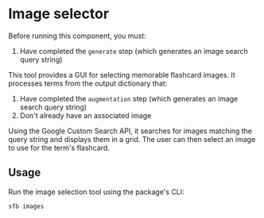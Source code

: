 # Image selector

Before running this component, you must:
1. Have completed the `generate` step (which generates an image search query string)

This tool provides a GUI for selecting memorable flashcard images. It processes terms from the output dictionary that:
1. Have completed the `augmentation` step (which generates an image search query string)
2. Don't already have an associated image

Using the Google Custom Search API, it searches for images matching the query string and displays them in a grid. The user can then select an image to use for the term's flashcard.

## Usage

Run the image selection tool using the package's CLI:
```bash
sfb images
```